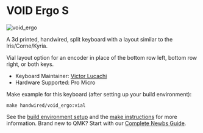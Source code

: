 # VOID Ergo S

![void_ergo](https://i.imgur.com/aQ571vc.jpg)

A 3d printed, handwired, split keyboard with a layout similar to the Iris/Corne/Kyria.

Vial layout option for an encoder in place of the bottom row left, bottom row right, or both keys.

* Keyboard Maintainer: [Victor Lucachi](https://github.com/victorlucachi)
* Hardware Supported: Pro Micro

Make example for this keyboard (after setting up your build environment):

    make handwired/void_ergo:vial

See the [build environment setup](https://docs.qmk.fm/#/getting_started_build_tools) and the [make instructions](https://docs.qmk.fm/#/getting_started_make_guide) for more information. Brand new to QMK? Start with our [Complete Newbs Guide](https://docs.qmk.fm/#/newbs).
